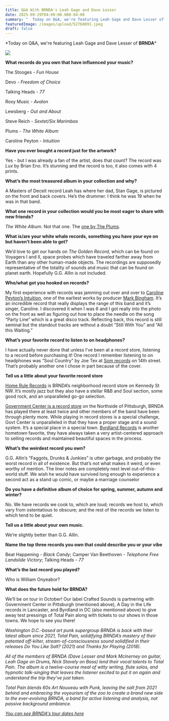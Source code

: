 ```yaml
---
title: Q&A With BRNDA's Leah Gage and Dave Lesser
date: 2025-09-29T04:09:00.000-04:00
summary: "  Today on Q&A, we're featuring Leah Gage and Dave Lesser of BRNDA"
featuredImage: /images/upload/527b0891.jpeg
draft: false
---
```

\*Today on Q&A, we're featuring Leah Gage and Dave Lesser of **BRNDA***

![](/images/upload/527b0891.jpeg)

**What records do you own that have influenced your music?**

The Stooges - *Fun House*

Devo - *Freedom of Choice*

Talking Heads - *77*

Roxy Music - *Avalon*

Lewsberg - *Out and About*

Steve Reich - *Sextet/Six Marimbas*

Plums - *The White Album*

Caroline Peyton - *Intuition*

**Have you ever bought a record just for the artwork?**

Yes - but I was already a fan of the artist, does that count? The record was *Lux* by Brian Eno. It’s stunning and the record is too, it also comes with 4 prints. 

**What’s the most treasured album in your collection and why?**

A Masters of Deceit record Leah has where her dad, Stan Gage, is pictured on the front and back covers. He’s the drummer. I think he was 19 when he was in that band. 

**What one record in your collection would you be most eager to share with new friends?**

*The White Album*. Not that one. The [one by The Plums](https://washingtoncitypaper.com/article/217546/the-plums-the-white-lp-reviewed/).

**What is/are your white whale records, something you have your eye on but haven’t been able to get?**

We’d love to get our hands on *The Golden Record*, which can be found on Voyagers I and II, space probes which have traveled farther away from Earth than any other human-made objects. The recordings are supposedly representative of the totality of sounds and music that can be found on planet earth. Hopefully G.G. Allin is not included.

**Who/what got you hooked on records?**

My first experience with records was jamming out over and over to [Caroline Peyton’s Intuition](https://numerogroup.com/products/caroline-peyton-intuition?srsltid=AfmBOorIKcYTB3UUX71Gy8LJQV6KpA-mx6s2m_oPJm05BSGslMm0caVF), one of the earliest works by producer [Mark Bingham](https://en.wikipedia.org/wiki/Mark_Bingham_(musician)). It’s an incredible record that really displays the range of this band and it’s singer, Caroline. I discovered it when I was 6 and I got really into the photo on the front as well as figuring out how to place the needle on the song “Party Line” which is a great disco track. Reflecting back, this record is still seminal but the standout tracks are without a doubt “Still With You” and “All this Waiting.” 

**What’s your favorite record to listen to on headphones?**

I have actually never done that unless I’ve been at a record store, listening to a record before purchasing it! One record I remember listening to on headphones was “Soul Country” by Joe Tex at [Som records](https://somrecordsdc.com/) on 14th street. That’s probably another one I chose in part because of the cover.

**Tell us a little about your favorite record store**

[Home Rule Records](https://homerulerecords.com/) is BRNDA’s neighborhood record store on Kennedy St NW. It’s mostly jazz but they also have a stellar R&B and Soul section, some good rock, and an unparalleled go-go selection.

[Government Center is a record store](https://www.thegovernmentcenter.com/) on the Northside of Pittsburgh, BRNDA has played there at least twice and other members of the band have been through plenty more. While playing in record stores is a special challenge, Govt Center is unparalleled in that they have a proper stage and a sound system. It’s a special place in a special town. [Byrdland Records](https://byrdlandrecords.com/) is another hometown favorite, they have always taken a very artist-centered approach to selling records and maintained beautiful spaces in the process. 

**What’s the weirdest record you own?** 

G.G. Allin’s “Faggots, Drunks & Junkies” is utter garbage, and probably the worst record in all of existence. But that’s not what makes it weird, or even worthy of mention. The liner notes are completely next level out-of-this-world stuff. We wish he would have survived long enough to experience a second act as a stand up comic, or maybe a marriage counselor

**Do you have a definitive album of choice for spring, summer, autumn and winter?**

No. We have records we cook to, which are loud; records we host to, which vary from ostentatious to obscure; and the rest of the records we listen to which tend to be quiet.

**Tell us a little about your own music.**

We’re slightly better than G.G. Allin. 

**Name the top three records you own that could describe you or your vibe**

Beat Happening - *Black Candy*; Camper Van Beethoven - *Telephone Free Landslide Victory*; Talking Heads - *77*

**What’s the last record you played?**

Who is William Onyeabor?

**What does the future hold for BRNDA?** 

We’ll be on tour in October! Our label Crafted Sounds is partnering with Government Center in Pittsburgh (mentioned above), A Day in the Life records in Lancaster, and Byrdland in DC (also mentioned above) to give away test pressings of Total Pain along with tickets to our shows in those towns. We hope to see you there!

*Washington D.C.-based art punk supergroup BRNDA is back with their latest album since 2021, Total Pain, solidifying BRNDA’s mastery of their patented off-kilter, stream-of-consciousness sound solidified in their releases Do You Like Salt? (2021) and Thanks for Playing (2018).*

*All of the members of BRNDA (Dave Lesser and Mark Mcinerney on guitar, Leah Gage on Drums, Nick Stavely on Bass) lend their vocal talents to Total Pain. The album is a twelve-course meal of witty writing, flute solos, and hypnotic talk-singing that leaves the listener excited to put it on again and understand the trip they’ve just taken.*

*Total Pain blends 60s Art Nouveau with Punk, leaving the salt from 2021 behind and embracing the voyeurism of the zoo to create a brand new side to the ever-evolving BRNDA, a band for active listening and analysis, not passive background ambiance.*

*[You can see BRNDA's tour dates here](https://brendatheband.com/shows)*

